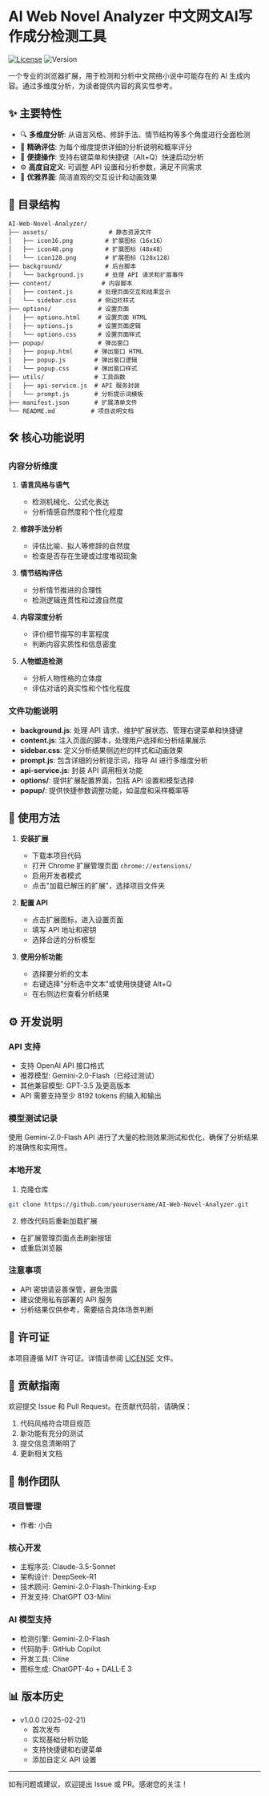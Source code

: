 # AI Web Novel Analyzer 中文网文AI写作成分检测工具

[![License](https://img.shields.io/badge/license-MIT-blue.svg)](LICENSE)
![Version](https://img.shields.io/badge/version-1.0.0-brightgreen)

一个专业的浏览器扩展，用于检测和分析中文网络小说中可能存在的 AI 生成内容。通过多维度分析，为读者提供内容的真实性参考。

## ✨ 主要特性

- 🔍 **多维度分析**: 从语言风格、修辞手法、情节结构等多个角度进行全面检测
- 🎯 **精确评估**: 为每个维度提供详细的分析说明和概率评分
- 🚀 **便捷操作**: 支持右键菜单和快捷键（Alt+Q）快速启动分析
- ⚙️ **高度自定义**: 可调整 API 设置和分析参数，满足不同需求
- 💫 **优雅界面**: 简洁直观的交互设计和动画效果

## 📖 目录结构

```
AI-Web-Novel-Analyzer/
├── assets/                 # 静态资源文件
│   ├── icon16.png         # 扩展图标（16x16）
│   ├── icon48.png         # 扩展图标（48x48）
│   └── icon128.png        # 扩展图标（128x128）
├── background/            # 后台脚本
│   └── background.js      # 处理 API 请求和扩展事件
├── content/              # 内容脚本
│   ├── content.js       # 处理页面交互和结果显示
│   └── sidebar.css      # 侧边栏样式
├── options/             # 设置页面
│   ├── options.html     # 设置页面 HTML
│   ├── options.js       # 设置页面逻辑
│   └── options.css      # 设置页面样式
├── popup/               # 弹出窗口
│   ├── popup.html      # 弹出窗口 HTML
│   ├── popup.js        # 弹出窗口逻辑
│   └── popup.css       # 弹出窗口样式
├── utils/              # 工具函数
│   ├── api-service.js  # API 服务封装
│   └── prompt.js       # 分析提示词模板
├── manifest.json       # 扩展清单文件
└── README.md          # 项目说明文档
```

## 🛠️ 核心功能说明

### 内容分析维度

1. **语言风格与语气**
   - 检测机械化、公式化表达
   - 分析情感自然度和个性化程度

2. **修辞手法分析**
   - 评估比喻、拟人等修辞的自然度
   - 检查是否存在生硬或过度堆砌现象

3. **情节结构评估**
   - 分析情节推进的合理性
   - 检测逻辑连贯性和过渡自然度

4. **内容深度分析**
   - 评价细节描写的丰富程度
   - 判断内容实质性和信息密度

5. **人物塑造检测**
   - 分析人物性格的立体度
   - 评估对话的真实性和个性化程度

### 文件功能说明

- **background.js**: 处理 API 请求、维护扩展状态、管理右键菜单和快捷键
- **content.js**: 注入页面的脚本，处理用户选择和分析结果展示
- **sidebar.css**: 定义分析结果侧边栏的样式和动画效果
- **prompt.js**: 包含详细的分析提示词，指导 AI 进行多维度分析
- **api-service.js**: 封装 API 调用相关功能
- **options/**: 提供扩展配置界面，包括 API 设置和模型选择
- **popup/**: 提供快捷参数调整功能，如温度和采样概率等

## 🚀 使用方法

1. **安装扩展**
   - 下载本项目代码
   - 打开 Chrome 扩展管理页面 `chrome://extensions/`
   - 启用开发者模式
   - 点击"加载已解压的扩展"，选择项目文件夹

2. **配置 API**
   - 点击扩展图标，进入设置页面
   - 填写 API 地址和密钥
   - 选择合适的分析模型

3. **使用分析功能**
   - 选择要分析的文本
   - 右键选择"分析选中文本"或使用快捷键 Alt+Q
   - 在右侧边栏查看分析结果

## ⚙️ 开发说明

### API 支持
- 支持 OpenAI API 接口格式
- 推荐模型: Gemini-2.0-Flash（已经过测试）
- 其他兼容模型: GPT-3.5 及更高版本
- API 需要支持至少 8192 tokens 的输入和输出

### 模型测试记录
使用 Gemini-2.0-Flash API 进行了大量的检测效果测试和优化，确保了分析结果的准确性和实用性。

### 本地开发
1. 克隆仓库
```bash
git clone https://github.com/yourusername/AI-Web-Novel-Analyzer.git
```

2. 修改代码后重新加载扩展
- 在扩展管理页面点击刷新按钮
- 或重启浏览器

### 注意事项
- API 密钥请妥善保管，避免泄露
- 建议使用私有部署的 API 服务
- 分析结果仅供参考，需要结合具体场景判断

## 📄 许可证

本项目遵循 MIT 许可证。详情请参阅 [LICENSE](LICENSE) 文件。

## 🤝 贡献指南

欢迎提交 Issue 和 Pull Request。在贡献代码前，请确保：

1. 代码风格符合项目规范
2. 新功能有充分的测试
3. 提交信息清晰明了
4. 更新相关文档

## 👥 制作团队

### 项目管理
- 作者: 小白

### 核心开发
- 主程序员: Claude-3.5-Sonnet
- 架构设计: DeepSeek-R1 
- 技术顾问: Gemini-2.0-Flash-Thinking-Exp
- 开发支持: ChatGPT O3-Mini

### AI 模型支持
- 检测引擎: Gemini-2.0-Flash
- 代码助手: GitHub Copilot
- 开发工具: Cline
- 图标生成: ChatGPT-4o + DALL·E 3

## 📊 版本历史

- v1.0.0 (2025-02-21)
  - 首次发布
  - 实现基础分析功能
  - 支持快捷键和右键菜单
  - 添加自定义 API 设置

---

如有问题或建议，欢迎提出 Issue 或 PR。感谢您的关注！
